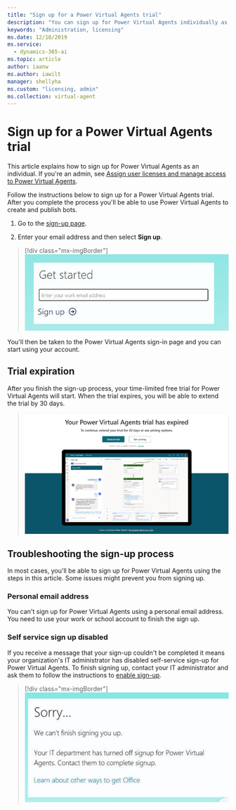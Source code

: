 ```yaml
---
title: "Sign up for a Power Virtual Agents trial"
description: "You can sign up for Power Virtual Agents individually as a trial if you're not an admin of an organization."
keywords: "Administration, licensing"
ms.date: 12/18/2019
ms.service:
  - dynamics-365-ai
ms.topic: article
author: iaanw
ms.author: iawilt
manager: shellyha
ms.custom: "licensing, admin"
ms.collection: virtual-agent
---
```




# Sign up for a Power Virtual Agents trial 

This article explains how to sign up for Power Virtual Agents as an individual. If you're an admin, see [Assign user licenses and manage access to Power Virtual Agents](requirements-licensing.md).

Follow the instructions below to sign up for a Power Virtual Agents trial. After you complete the process you'll be able to use Power Virtual Agents to create and publish bots. 

1. Go to the [sign-up page](https://go.microsoft.com/fwlink/?LinkId=2107702).

2. Enter your email address and then select **Sign up**.

> [!div class="mx-imgBorder"]
> ![sign up portal get started](media/sign-up-get-started.jpg)

You'll then be taken to the Power Virtual Agents sign-in page and you can start using your account.


## Trial expiration
After you finish the sign-up process, your time-limited free trial for Power Virtual Agents will start. When the trial expires, you will be able to extend the trial by 30 days. 

> ![License invalid page. Extend trial](media/extend_trial_screen.jpg)

## Troubleshooting the sign-up process
In most cases, you'll be able to sign up for Power Virtual Agents using the steps in this article. Some issues might prevent you from signing up. 

### Personal email address 
You can't sign up for Power Virtual Agents using a personal email address. You need to use your work or school account to finish the sign up.

### Self service sign up disabled
If you receive a message that your sign-up couldn't be completed it means your organization's IT administrator has disabled self-service sign-up for Power Virtual Agents. To finish signing up, contact your IT administrator and ask them to follow the instructions to [enable sign-up](requirements-licensing.md#trial-plans).

> [!div class="mx-imgBorder"]
> ![Viral sign up disabled with message saying Sorry we can't finish signing you up](media/licensing-sign-up-disabled.jpg)
